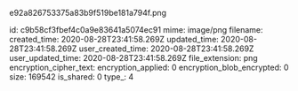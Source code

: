 e92a826753375a83b9f519be181a794f.png

id: c9b58cf3fbef4c0a9e83641a5074ec91
mime: image/png
filename: 
created_time: 2020-08-28T23:41:58.269Z
updated_time: 2020-08-28T23:41:58.269Z
user_created_time: 2020-08-28T23:41:58.269Z
user_updated_time: 2020-08-28T23:41:58.269Z
file_extension: png
encryption_cipher_text: 
encryption_applied: 0
encryption_blob_encrypted: 0
size: 169542
is_shared: 0
type_: 4
